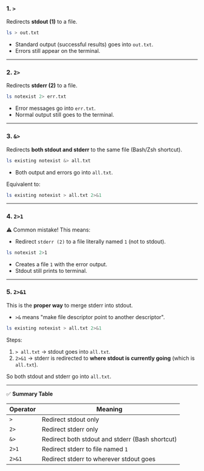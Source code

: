
### 1. `>`

Redirects **stdout (1)** to a file.

```bash
ls > out.txt
```

* Standard output (successful results) goes into `out.txt`.
* Errors still appear on the terminal.

---

### 2. `2>`

Redirects **stderr (2)** to a file.

```bash
ls notexist 2> err.txt
```

* Error messages go into `err.txt`.
* Normal output still goes to the terminal.

---

### 3. `&>`

Redirects **both stdout and stderr** to the same file (Bash/Zsh shortcut).

```bash
ls existing notexist &> all.txt
```

* Both output and errors go into `all.txt`.

Equivalent to:

```bash
ls existing notexist > all.txt 2>&1
```

---

### 4. `2>1`

⚠️ Common mistake!
This means:

* Redirect `stderr (2)` to a file literally named `1` (not to stdout).

```bash
ls notexist 2>1
```

* Creates a file `1` with the error output.
* Stdout still prints to terminal.

---

### 5. `2>&1`

This is the **proper way** to merge stderr into stdout.

* `>&` means "make file descriptor point to another descriptor".

```bash
ls existing notexist > all.txt 2>&1
```

Steps:

1. `> all.txt` → stdout goes into `all.txt`.
2. `2>&1` → stderr is redirected to **where stdout is currently going** (which is `all.txt`).

So both stdout and stderr go into `all.txt`.

---

✅ **Summary Table**

| Operator | Meaning                                         |
| -------- | ----------------------------------------------- |
| `>`      | Redirect stdout only                            |
| `2>`     | Redirect stderr only                            |
| `&>`     | Redirect both stdout and stderr (Bash shortcut) |
| `2>1`    | Redirect stderr to file named `1`               |
| `2>&1`   | Redirect stderr to wherever stdout goes         |

